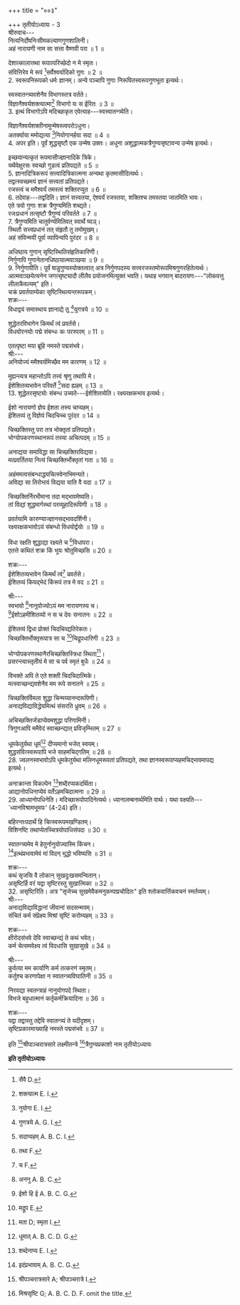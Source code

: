 +++
title = "००३"

+++
तृतीयोऽध्यायः - 3  
श्रीरुवाच---  
नित्यनिर्दोषनिःसीमकल्याणगुणशालिनी।  
अहं नारायणी नाम सा सत्ता वैष्णवी परा ॥ 1 ॥  

देशात्कालात्तथा रूपात्परिच्छेदो न मे स्मृतः।  
संवित्तिरेव मे रूपं [^1]सर्वैश्वर्यादिको गुणः ॥ 2 ॥  
2. स्वरूपनिरूपको धर्मः ज्ञानम्। अन्ये पञ्चापि गुणाः निरूपितस्वरूपगुणभूता इत्यर्थः।  

[^1]: सैवै D. 
  
स्वस्वातन्त्र्यवशेनैव विभागस्तत्र वर्तते।  
विज्ञानैश्वर्यशक्त्यात्मा[^2] विभागो यः स ईरितः ॥ 3 ॥  
3. इत्थं विभागोऽपि मदिच्छाकृत एवेत्याह---स्वस्वातन्त्र्येति।  

[^2]: शक्त्यात्म E. I. 
  
विज्ञानैश्वर्यशक्तीनामुन्मेषस्त्वपरोऽधुना।  
अतर्क्याया ममोद्यत्या [^3]नियोगानर्हया सदा ॥ 4 ॥  
4. अपर इति। पूर्वं शुद्धसृष्टौ एक उन्मेष उक्तः। अधुना अशुद्धात्मकत्रैगुण्यसृष्टावन्य उन्मेष इत्यर्थः।  

[^3]: नुयोगा E. I. 
  
इच्छयान्यत्कृतं रूपमासीज्ज्ञानादिके त्रिके।  
यथैवेक्षुरसः स्वच्छो गुडत्वं प्रतिपद्यते ॥ 5 ॥  
5. ज्ञानादित्रिकरूपं सत्त्वादित्रिकात्मना अन्यथा कृतमासीदित्यर्थः।  
तद्वत्स्वच्छमयं ज्ञानं सत्त्वतां प्रतिपद्यते।  
रजस्त्वं च ममैश्वर्यं तमस्त्वं शक्तिरप्युत ॥ 6 ॥  
6. तदेवाह---तद्वदिति। ज्ञानं सत्त्वतया, ऐश्वर्यं रजस्तया, शक्तिश्च तमस्तया जातमिति भावः।  
एते त्रयो गुणाः शक्र त्रैगुण्यमिति शब्द्यते।  
रजःप्रधानं तत्सृष्टौ त्रैगुण्यं परिवर्तते ॥ 7 ॥  
7. त्रैगुण्यमिति चातुर्वर्ण्यमितिवत् स्वार्थे ष्यञ्‌।  
स्थितौ सत्त्वप्रधानं तत् संहृतौ तु तमोमुखम्।  
अहं संविन्मयी पूर्वा व्यापिन्यपि पुरंदर ॥ 8 ॥  

अधिष्ठाय गुणान् सृष्टिस्थितिसंहृतिकारिणी।  
निर्गुणापि गुणानेतानधिष्ठायात्मवाञ्छया ॥ 9 ॥  
9. निर्गुणापीति। पूर्वं षाडुगुण्यस्योक्तत्वात् अत्र निर्गुणपदस्य सत्त्वरजस्तमोरूपमिश्रगुणरहितेत्यर्थः। आत्मवाञ्छयेत्यनेन जगत्सृष्ट्यादौ लीलैव प्रयोजनमित्युक्तं भवति। यथाह भगवान् बादरायणः---"लोकवत्तु लीलाकैवल्यम्" इति।  
चक्रं प्रवर्तयाम्येका सृष्टिस्थित्यन्तरूपकम्।  
शक्रः---  
विधाद्वयं समास्थाय ज्ञानाद्ये तु [^4]युगत्रये ॥ 10 ॥  


[^4]: गुणत्रये A. G. I. 
  
शुद्धेतरविभागेन किमर्थं त्वं प्रवर्तसे।  
विधयोरनयोः पद्मे संबन्धः कः परस्परम् ॥ 11 ॥  

एतत्पृष्टा मया ब्रूहि नमस्ते पद्मसंभवे।  
श्रीः---  
अनियोज्यं ममैश्वर्यमिच्छैव मम कारणम् ॥ 12 ॥  

मुह्यन्त्यत्र महान्तोऽपि तत्त्वं श्रृणु तथापि मे।  
ईशेशितव्यभावेन परिवर्ते [^5]सदा ह्यहम् ॥ 13 ॥  
13. शुद्धेतरसृष्ट्योः संबन्ध उच्यते---ईशेशितव्येति। रक्ष्यरक्षकभाव इत्यर्थः।  

[^5]: सदाप्यहम् A. B. C. I. 
  
ईशो नारायणो ज्ञेय ईशता तस्य चाप्यहम्।  
ईशितव्यं तु विज्ञेयं चिदचिच्च पुरंदर ॥ 14 ॥  

चिच्छक्तिस्तु परा तत्र भोक्तृतां प्रतिपद्यते।  
भोग्योपकरणस्थानरूपं तस्या अचित्पदम् ॥ 15 ॥  

अनाद्यया समाविद्धा सा चिच्छक्तिरविद्यया।  
मत्प्रवर्तितया नित्यं चिच्छक्तिर्भोक्तृतां गता ॥ 16 ॥  

अहंममत्वसंबन्धाद्ध्यचित्स्वेनाभिमन्यते।  
अविद्या सा तिरोभावं विद्यया याति वै यदा ॥ 17 ॥  

चिच्छक्तिर्निरभीमाना तदा मद्भावमेष्यति।  
तां विद्यां शुद्धमार्गस्थां परव्यूहादिरूपिणी ॥ 18 ॥  

प्रवर्तयामि कारुण्याज्ज्ञानसद्भावदर्शिनी।  
रक्ष्यरक्षकभावोऽयं संबन्धो विधयोर्द्वयोः ॥ 19 ॥  

विधा रक्षति शुद्धाद्या रक्ष्यते च [^6]विधापरा।  
एतत्ते कथितं शक्र किं भूयः श्रोतुमिच्छसि ॥ 20 ॥  


[^6]: तथा F. 
  
शक्रः---  
ईशेशितव्यभावेन किमर्थं त्वं[^7] प्रवर्तसे।  
ईशितव्यं कियद्भेदं किंरूपं तत्र मे वद ॥ 21 ॥  


[^7]: च F. 
  
श्रीः---  
स्वभावो [^8]नानुयोज्योऽयं मम नारायणस्य च।  
[^9]ईशोऽहमीशितव्यो न स च देवः सनातनः ॥ 22 ॥  


[^8]: अननु A. B. C. 
  

[^9]: ईशो हि ई A. B. C. G. 
  
ईशितव्यं द्विधा प्रोक्तं चिदचिव्द्यतिरेकतः।  
चिच्छक्तिर्भोक्तृरूपात्र सा च [^10]चिद्रूपधारिणी ॥ 23 ॥  


[^10]: मद्रूप E. 
  
भोग्योपकरणस्थानैरचिच्छक्तिस्त्रिधा स्थिता[^11]।  
प्रसरन्त्यास्तृतीयं मे सा च पर्व स्मृतं बुधैः ॥ 24 ॥  


[^11]: मता D; स्मृता I. 
  
विभक्ते अपि ते एते शक्ती चिदचिदात्मिके।  
मत्स्वाच्छन्द्यवशेनैव मम रूपे सनातने ॥ 25 ॥  

चिच्छक्तिर्विमला शुद्धा चिन्मय्यानन्दरूपिणी।  
अनाद्यविद्याविद्धेयमित्थं संसरति ध्रुवम् ॥ 26 ॥  

अचिच्छक्तिर्जडाप्येवमशुद्धा परिणामिनी।  
त्रिगुणआपि ममैवेदं स्वाच्छन्द्यात् प्रविजृम्भितम् ॥ 27 ॥  

धूमकेतुर्यथा धूमं[^12] दीप्यमानो भजेत् स्वयम्।  
शुद्धसंवित्स्वरूपापि भजे साहमचिद्गतिम् ॥ 28 ॥  
28. ज्वलनस्वभावोऽपि धूमकेतुर्यथा मलिनधूमरूपतां प्रतिपद्यते, तथा ज्ञानस्वरूपाप्यहमचिद्भावमापद्य इत्यर्थः।  

[^12]: धूमात् A. B. C. D. G. 
  
अनाक्रान्ता विकल्पेन [^13]शब्दैरप्यकदर्थिता।  
आद्यानोपधिनाप्येवं वर्तेऽहमचिदात्मना ॥ 29 ॥  
29. आध्यानोपधिनेति। मदिच्छारूपोपादिनेत्यर्थः। ध्यानालम्बनार्थमिति वार्थः। यथा वक्ष्यति---`ध्यानविश्रामभूमयः' (4-24) इति।  

[^13]: शब्देनाप्य E. I. 
  
बहिरन्तःपदार्थे हि चित्स्वरूपमखण्डितम्।  
विशिनष्टि तथाप्येतच्चित्रयोपाधिसंपदा ॥ 30 ॥  

स्वातन्त्र्यमेव मे हेतुर्नानुयोज्यास्मि किंचन।  
[^14]इत्थंप्रभावामेवं मां विदन्‌ भुद्धो भविष्यसि ॥ 31 ॥  


[^14]: इदंप्रभावाम् A. B. C. G. 
  
शक्रः---  
कथं सृजसि वै लोकान् सुखदुःखसमन्वितान्।  
असृष्टिर्हि वरं यद्वा सृष्टिरस्तु सुखात्मिका ॥ 32 ॥  
32. असृष्टिरिति। अत्र "सृजेच्च सुखमेवैकमनुकम्पाप्रचोदितः" इति श्लोकवार्त्तिकवचनं स्मर्तव्यम्।  
श्रीः---  
अनाद्यविद्याविद्धानां जीवानां सदसन्मयम्।  
संचितं कर्म संप्रेक्ष्य मिश्रां सृष्टिं करोम्यहम् ॥ 33 ॥  

शक्रः---  
क्षीरोदसंभवे देवि स्वाच्छन्द्यं ते कथं भवेत्।  
कर्म चेत्समवेक्ष्य त्वं विदधासि सुखासुखे ॥ 34 ॥  

श्रीः---  
कुर्वत्या मम कार्याणि कर्म तत्करणं स्मृतम्।  
कर्तुश्च करणापेक्षा न स्वातन्त्र्यविघातिनी ॥ 35 ॥  

निरवद्या स्वतन्त्राहं नानुयोगपदे स्थिता।  
विभजे बहुधात्मानं कर्तृकर्मक्रियादिना ॥ 36 ॥  

शक्रः---  
यद्वा तद्वास्तु तद्देवि स्वातन्त्र्यं ते यदीदृशम्।  
सृष्टिप्रकारमाख्याहि नमस्ते पद्मसंभवे ॥ 37 ॥  

इति [^15]श्रीपाञ्चरात्रसारे लक्ष्मीतन्त्रे [^16]त्रैगुण्यप्रकाशो नाम तृतीयोऽध्यायः  

[^15]: श्रीपञ्चरात्रसारे A; श्रीपाञ्चरात्रे I. 
  

[^16]: मिश्रसृष्टि G; A. B. C. D. F. omit the title. 
  
********इति तृतीयोऽध्यायः********
